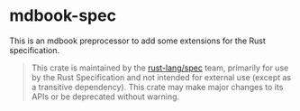 # mdbook-spec

This is an mdbook preprocessor to add some extensions for the Rust specification.

> This crate is maintained by the [rust-lang/spec](https://github.com/rust-lang/spec/) team, primarily for use by the Rust Specification and not intended for external use (except as a transitive dependency). This crate may make major changes to its APIs or be deprecated without warning.
